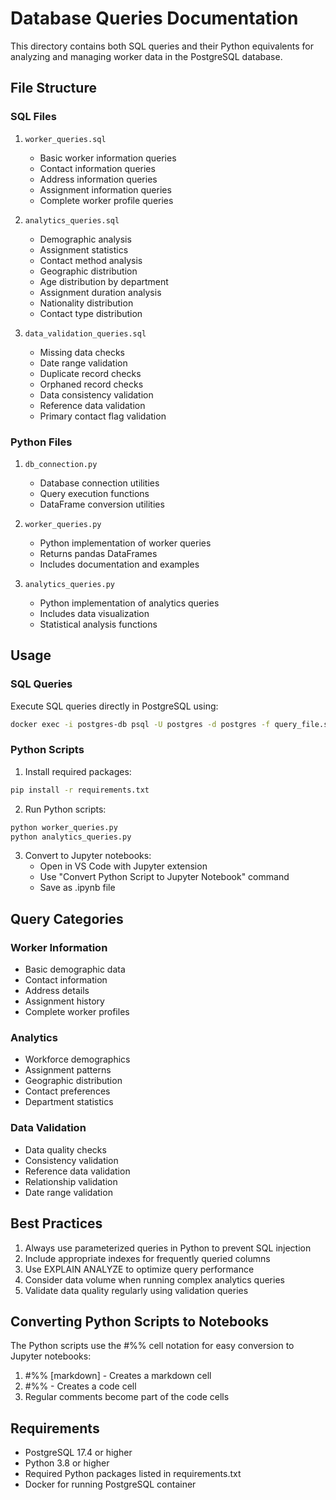 # Database Queries Documentation

This directory contains both SQL queries and their Python equivalents for analyzing and managing worker data in the PostgreSQL database.

## File Structure

### SQL Files
1. `worker_queries.sql`
   - Basic worker information queries
   - Contact information queries
   - Address information queries
   - Assignment information queries
   - Complete worker profile queries

2. `analytics_queries.sql`
   - Demographic analysis
   - Assignment statistics
   - Contact method analysis
   - Geographic distribution
   - Age distribution by department
   - Assignment duration analysis
   - Nationality distribution
   - Contact type distribution

3. `data_validation_queries.sql`
   - Missing data checks
   - Date range validation
   - Duplicate record checks
   - Orphaned record checks
   - Data consistency validation
   - Reference data validation
   - Primary contact flag validation

### Python Files
1. `db_connection.py`
   - Database connection utilities
   - Query execution functions
   - DataFrame conversion utilities

2. `worker_queries.py`
   - Python implementation of worker queries
   - Returns pandas DataFrames
   - Includes documentation and examples

3. `analytics_queries.py`
   - Python implementation of analytics queries
   - Includes data visualization
   - Statistical analysis functions

## Usage

### SQL Queries
Execute SQL queries directly in PostgreSQL using:
```bash
docker exec -i postgres-db psql -U postgres -d postgres -f query_file.sql
```

### Python Scripts
1. Install required packages:
```bash
pip install -r requirements.txt
```

2. Run Python scripts:
```bash
python worker_queries.py
python analytics_queries.py
```

3. Convert to Jupyter notebooks:
   - Open in VS Code with Jupyter extension
   - Use "Convert Python Script to Jupyter Notebook" command
   - Save as .ipynb file

## Query Categories

### Worker Information
- Basic demographic data
- Contact information
- Address details
- Assignment history
- Complete worker profiles

### Analytics
- Workforce demographics
- Assignment patterns
- Geographic distribution
- Contact preferences
- Department statistics

### Data Validation
- Data quality checks
- Consistency validation
- Reference data validation
- Relationship validation
- Date range validation

## Best Practices
1. Always use parameterized queries in Python to prevent SQL injection
2. Include appropriate indexes for frequently queried columns
3. Use EXPLAIN ANALYZE to optimize query performance
4. Consider data volume when running complex analytics queries
5. Validate data quality regularly using validation queries

## Converting Python Scripts to Notebooks
The Python scripts use the #%% cell notation for easy conversion to Jupyter notebooks:
1. #%% [markdown] - Creates a markdown cell
2. #%% - Creates a code cell
3. Regular comments become part of the code cells

## Requirements
- PostgreSQL 17.4 or higher
- Python 3.8 or higher
- Required Python packages listed in requirements.txt
- Docker for running PostgreSQL container 